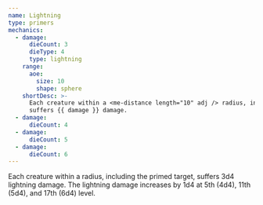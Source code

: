 ```yaml
---
name: Lightning
type: primers
mechanics:
  - damage:
      dieCount: 3
      dieType: 4
      type: lightning
    range:
      aoe:
        size: 10
        shape: sphere
    shortDesc: >-
      Each creature within a <me-distance length="10" adj /> radius, including the primed target,
      suffers {{ damage }} damage.
  - damage:
      dieCount: 4
  - damage:
      dieCount: 5
  - damage:
      dieCount: 6
---
```

Each creature within a <me-distance length="10" adj /> radius, including the primed target,
suffers 3d4 lightning damage. The lightning damage increases by 1d4 at 5th (4d4), 11th (5d4), and 17th (6d4) level.
